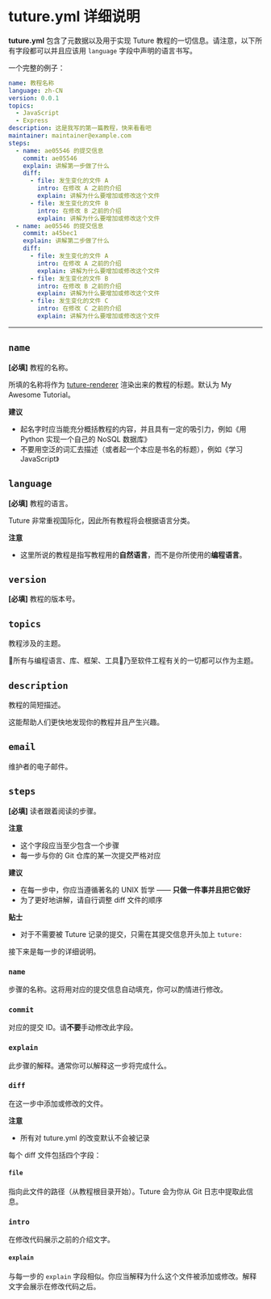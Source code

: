 # tuture.yml 详细说明

**tuture.yml** 包含了元数据以及用于实现 Tuture 教程的一切信息。请注意，以下所有字段都可以并且应该用 `language` 字段中声明的语言书写。

一个完整的例子：

```yaml
name: 教程名称
language: zh-CN
version: 0.0.1
topics:
  - JavaScript
  - Express
description: 这是我写的第一篇教程，快来看看吧
maintainer: maintainer@example.com
steps:
  - name: ae05546 的提交信息
    commit: ae05546
    explain: 讲解第一步做了什么
    diff:
      - file: 发生变化的文件 A
        intro: 在修改 A 之前的介绍
        explain: 讲解为什么要增加或修改这个文件
      - file: 发生变化的文件 B
        intro: 在修改 B 之前的介绍
        explain: 讲解为什么要增加或修改这个文件
  - name: ae05546 的提交信息
    commit: a45bec1
    explain: 讲解第二步做了什么
    diff:
      - file: 发生变化的文件 A
        intro: 在修改 A 之前的介绍
        explain: 讲解为什么要增加或修改这个文件
      - file: 发生变化的文件 B
        intro: 在修改 B 之前的介绍
        explain: 讲解为什么要增加或修改这个文件
      - file: 发生变化的文件 C
        intro: 在修改 C 之前的介绍
        explain: 讲解为什么要增加或修改这个文件
```

---

## `name`

**[必填]** 教程的名称。

所填的名称将作为 [tuture-renderer](https://github.com/tutureproject/renderer) 渲染出来的教程的标题。默认为 My Awesome Tutorial。

**建议**

- 起名字时应当能充分概括教程的内容，并且具有一定的吸引力，例如《用 Python 实现一个自己的 NoSQL 数据库》
- 不要用空泛的词汇去描述（或者起一个本应是书名的标题），例如《学习 JavaScript》

## `language`

**[必填]** 教程的语言。

Tuture 非常重视国际化，因此所有教程将会根据语言分类。

**注意**

- 这里所说的教程是指写教程用的**自然语言**，而不是你所使用的**编程语言**。

## `version`

**[必填]** 教程的版本号。

## `topics`

教程涉及的主题。

所有与编程语言、库、框架、工具乃至软件工程有关的一切都可以作为主题。

## `description`

教程的简短描述。

这能帮助人们更快地发现你的教程并且产生兴趣。

## `email`

维护者的电子邮件。

## `steps`

**[必填]** 读者跟着阅读的步骤。

**注意**

- 这个字段应当至少包含一个步骤
- 每一步与你的 Git 仓库的某一次提交严格对应

**建议**

- 在每一步中，你应当遵循著名的 UNIX 哲学 —— **只做一件事并且把它做好**
- 为了更好地讲解，请自行调整 diff 文件的顺序

**贴士**

- 对于不需要被 Tuture 记录的提交，只需在其提交信息开头加上 `tuture:`

接下来是每一步的详细说明。

### `name`

步骤的名称。这将用对应的提交信息自动填充，你可以酌情进行修改。

### `commit`

对应的提交 ID。请**不要**手动修改此字段。

### `explain`

此步骤的解释。通常你可以解释这一步将完成什么。

### `diff`

在这一步中添加或修改的文件。

**注意**

- 所有对 tuture.yml 的改变默认不会被记录

每个 diff 文件包括四个字段：

#### `file`

指向此文件的路径（从教程根目录开始）。Tuture 会为你从 Git 日志中提取此信息。

### `intro`

在修改代码展示之前的介绍文字。

#### `explain`

与每一步的 `explain` 字段相似。你应当解释为什么这个文件被添加或修改。解释文字会展示在修改代码之后。

